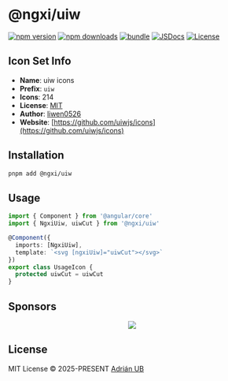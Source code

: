 # @ngxi/uiw

[![npm version][npm-version-src]][npm-version-href]
[![npm downloads][npm-downloads-src]][npm-downloads-href]
[![bundle][bundle-src]][bundle-href]
[![JSDocs][jsdocs-src]][jsdocs-href]
[![License][license-src]][license-href]

## Icon Set Info

- **Name**: uiw icons
- **Prefix**: `uiw`
- **Icons**: 214
- **License**: [MIT](https://github.com/uiwjs/icons/blob/master/LICENSE)
- **Author**: [liwen0526](https://github.com/uiwjs/icons)
- **Website**: [https://github.com/uiwjs/icons](https://github.com/uiwjs/icons)

## Installation

```sh
pnpm add @ngxi/uiw
```

## Usage

```ts
import { Component } from '@angular/core'
import { NgxiUiw, uiwCut } from '@ngxi/uiw'

@Component({
  imports: [NgxiUiw],
  template: `<svg [ngxiUiw]="uiwCut"></svg>`
})
export class UsageIcon {
  protected uiwCut = uiwCut
}
```

## Sponsors

<p align="center">
  <a href="https://cdn.jsdelivr.net/gh/adrian-ub/static/sponsors.svg">
    <img src='https://cdn.jsdelivr.net/gh/adrian-ub/static/sponsors.svg'/>
  </a>
</p>

## License

MIT License © 2025-PRESENT [Adrián UB](https://github.com/adrian-ub)

<!-- Badges -->

[npm-version-src]: https://img.shields.io/npm/v/@ngxi/uiw?style=flat&colorA=080f12&colorB=1fa669
[npm-version-href]: https://npmjs.com/package/@ngxi/uiw
[npm-downloads-src]: https://img.shields.io/npm/dm/@ngxi/uiw?style=flat&colorA=080f12&colorB=1fa669
[npm-downloads-href]: https://npmjs.com/package/@ngxi/uiw
[bundle-src]: https://img.shields.io/bundlephobia/minzip/@ngxi/uiw?style=flat&colorA=080f12&colorB=1fa669&label=minzip
[bundle-href]: https://bundlephobia.com/result?p=@ngxi/uiw
[license-src]: https://img.shields.io/npm/l/@ngxi/uiw?style=flat&colorA=080f12&colorB=1fa669
[license-href]: https://github.com/adrian-ub/ngxi/blob/main/LICENSE
[jsdocs-src]: https://img.shields.io/badge/jsdocs-reference-080f12?style=flat&colorA=080f12&colorB=1fa669
[jsdocs-href]: https://www.jsdocs.io/package/@ngxi/uiw
